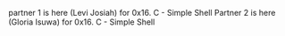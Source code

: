 partner 1 is here (Levi Josiah) for 0x16. C - Simple Shell
Partner 2 is here (Gloria Isuwa) for 0x16. C - Simple Shell
